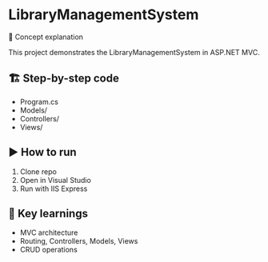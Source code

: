 # LibraryManagementSystem

📖 Concept explanation

This project demonstrates the LibraryManagementSystem in ASP.NET MVC.

## 🏗 Step-by-step code

- Program.cs
- Models/
- Controllers/
- Views/

## ▶️ How to run

1. Clone repo
2. Open in Visual Studio
3. Run with IIS Express

## 🔑 Key learnings

- MVC architecture
- Routing, Controllers, Models, Views
- CRUD operations
